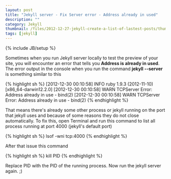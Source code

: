 ```yaml
---
layout: post
title: "Jekyll server - Fix Server error - Address already in used"
description: ""
category: Jekyll
thumbnail: /files/2012-12-27-jekyll-create-a-list-of-lastest-posts/thumbnail.png
tags: [jekyll]
---
```

{% include JB/setup %}

Sometimes when you run Jekyll server locally to test the preview of your site,
you will encounter an error that tells you **Address is already in used**. The
error output in the console when you run the command **jekyll --server** is
something similar to this

{% highlight sh %}
[2012-12-30 00:10:58] INFO  ruby 1.9.3 (2012-11-10) [x86_64-darwin12.2.0]
[2012-12-30 00:10:58] WARN  TCPServer Error: Address already in use - bind(2)
[2012-12-30 00:10:58] WARN  TCPServer Error: Address already in use - bind(2)
{% endhighlight %}

That means there's already some other process or jekyll running on the port that
jekyll uses and
because of some reasons they do not close automatically. To fix this, open
Terminal and run this command to list all process running at port 4000 (jekyll's
default port)

{% highlight sh %}
lsof -wni tcp:4000
{% endhighlight %}

After that issue this command

{% highlight sh %}
kill PID
{% endhighlight %}

Replace PID with the PID of the running process. Now run the jekyll server
again. ;)
